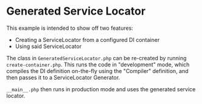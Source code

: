 Generated Service Locator
=========================

This example is intended to show off two features:

* Creating a ServiceLocator from a configured DI container
* Using said ServiceLocator

The class in `GeneratedServiceLocator.php` can be re-created by running
`create-container.php`. This runs the code in "development" mode, which
compiles the DI definition on-the-fly using the "Compiler" definition, and then
passes it to a ServiceLocator Generator.

`__main__.php` then runs in production mode and uses the generated service
locator.


